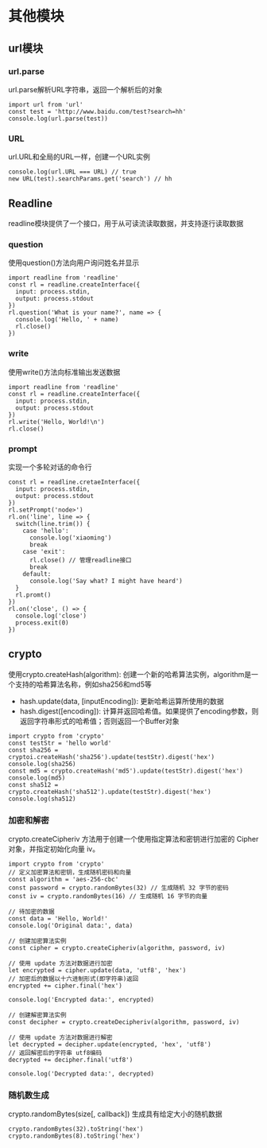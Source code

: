 # 其他模块

## url模块

### url.parse
url.parse解析URL字符串，返回一个解析后的对象
```
import url from 'url'
const test = 'http://www.baidu.com/test?search=hh'
console.log(url.parse(test))
```
### URL
url.URL和全局的URL一样，创建一个URL实例
```
console.log(url.URL === URL) // true
new URL(test).searchParams.get('search') // hh

```

##   Readline
readline模块提供了一个接口，用于从可读流读取数据，并支持逐行读取数据

### question
使用question()方法向用户询问姓名并显示
```
import readline from 'readline'
const rl = readline.createInterface({
  input: process.stdin,
  output: process.stdout
})
rl.question('What is your name?', name => {
  console.log('Hello, ' + name)
  rl.close()
})
```

### write
使用write()方法向标准输出发送数据
```
import readline from 'readline'
const rl = readline.createInterface({
  input: process.stdin,
  output: process.stdout
})
rl.write('Hello, World!\n')
rl.close()
```

### prompt
实现一个多轮对话的命令行
```
const rl = readline.cretaeInterface({
  input: process.stdin,
  output: process.stdout
})
rl.setPrompt('node>')
rl.on('line', line => {
  switch(line.trim()) {
    case 'hello':
      console.log('xiaoming')
      break
    case 'exit':
      rl.close() // 管理readline接口
      break
    default:
      console.log('Say what? I might have heard')
  }
  rl.promt()
})
rl.on('close', () => {
  console.log('close')
  process.exit(0)
})
```

## crypto
使用crypto.createHash(algorithm): 创建一个新的哈希算法实例，algorithm是一个支持的哈希算法名称，例如sha256和md5等
- hash.update(data, [inputEncoding]): 更新哈希运算所使用的数据
- hash.digest([encoding]): 计算并返回哈希值。如果提供了encoding参数，则返回字符串形式的哈希值；否则返回一个Buffer对象

```
import crypto from 'crypto'
const testStr = 'hello world'
const sha256 = cryptoi.createHash('sha256').update(testStr).digest('hex')
console.log(sha256)
const md5 = crypto.createHash('md5').update(testStr).digest('hex')
console.log(md5)
const sha512 = crypto.createHash('sha512').update(testStr).digest('hex')
console.log(sha512)
```

### 加密和解密
crypto.createCipheriv 方法用于创建一个使用指定算法和密钥进行加密的 Cipher 对象，并指定初始化向量 iv。
```
import crypto from 'crypto'
// 定义加密算法和密钥，生成随机密码和向量
const algorithm = 'aes-256-cbc'
const password = crypto.randomBytes(32) // 生成随机 32 字节的密码
const iv = crypto.randomBytes(16) // 生成随机 16 字节的向量

// 待加密的数据
const data = 'Hello, World!'
console.log('Original data:', data)

// 创建加密算法实例
const cipher = crypto.createCipheriv(algorithm, password, iv)

// 使用 update 方法对数据进行加密
let encrypted = cipher.update(data, 'utf8', 'hex')
// 加密后的数据以十六进制形式(即字符串)返回
encrypted += cipher.final('hex')

console.log('Encrypted data:', encrypted)

// 创建解密算法实例
const decipher = crypto.createDecipheriv(algorithm, password, iv)

// 使用 update 方法对数据进行解密
let decrypted = decipher.update(encrypted, 'hex', 'utf8')
// 返回解密后的字符串 utf8编码
decrypted += decipher.final('utf8')

console.log('Decrypted data:', decrypted)
```

### 随机数生成
crypto.randomBytes(size[, callback]) 生成具有给定大小的随机数据
```
crypto.randomBytes(32).toString('hex')
crypto.randomBytes(8).toString('hex')
```
